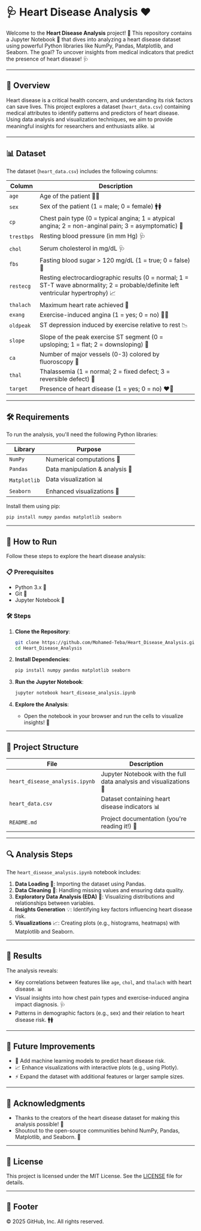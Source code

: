 # 🩺 Heart Disease Analysis ❤️

Welcome to the **Heart Disease Analysis** project! 🚀 This repository contains a Jupyter Notebook 📓 that dives into analyzing a heart disease dataset using powerful Python libraries like NumPy, Pandas, Matplotlib, and Seaborn. The goal? To uncover insights from medical indicators that predict the presence of heart disease! 🩺

---

## 🌟 Overview

Heart disease is a critical health concern, and understanding its risk factors can save lives. This project explores a dataset (`heart_data.csv`) containing medical attributes to identify patterns and predictors of heart disease. Using data analysis and visualization techniques, we aim to provide meaningful insights for researchers and enthusiasts alike. 📊

---

## 📊 Dataset

The dataset (`heart_data.csv`) includes the following columns:

| **Column**   | **Description**                                                                 |
|--------------|---------------------------------------------------------------------------------|
| `age`        | Age of the patient 👶👴                                                        |
| `sex`        | Sex of the patient (1 = male; 0 = female) 🚹🚺                                  |
| `cp`         | Chest pain type (0 = typical angina; 1 = atypical angina; 2 = non-anginal pain; 3 = asymptomatic) 🤕 |
| `trestbps`   | Resting blood pressure (in mm Hg) 🩺                                            |
| `chol`       | Serum cholesterol in mg/dL 🩺                                                  |
| `fbs`        | Fasting blood sugar > 120 mg/dL (1 = true; 0 = false) 🍬                       |
| `restecg`    | Resting electrocardiographic results (0 = normal; 1 = ST-T wave abnormality; 2 = probable/definite left ventricular hypertrophy) 📈 |
| `thalach`    | Maximum heart rate achieved 💓                                                 |
| `exang`      | Exercise-induced angina (1 = yes; 0 = no) 🏃‍♂️                                |
| `oldpeak`    | ST depression induced by exercise relative to rest 📉                          |
| `slope`      | Slope of the peak exercise ST segment (0 = upsloping; 1 = flat; 2 = downsloping) 📏 |
| `ca`         | Number of major vessels (0-3) colored by fluoroscopy 🩻                        |
| `thal`       | Thalassemia (1 = normal; 2 = fixed defect; 3 = reversible defect) 🧬           |
| `target`     | Presence of heart disease (1 = yes; 0 = no) ❤️🚫                                |

---

## 🛠️ Requirements

To run the analysis, you'll need the following Python libraries:

| **Library**  | **Purpose**                     |
|--------------|---------------------------------|
| `NumPy`      | Numerical computations 🧮      |
| `Pandas`     | Data manipulation & analysis 📅 |
| `Matplotlib` | Data visualization 📊           |
| `Seaborn`    | Enhanced visualizations 🎨     |

Install them using pip:
```bash
pip install numpy pandas matplotlib seaborn
```

---

## 🚀 How to Run

Follow these steps to explore the heart disease analysis:

### 📋 Prerequisites
- Python 3.x 🐍
- Git 🌳
- Jupyter Notebook 📓

### 🛠️ Steps
1. **Clone the Repository**:
   ```bash
   git clone https://github.com/Mohamed-Teba/Heart_Disease_Analysis.git
   cd Heart_Disease_Analysis
   ```

2. **Install Dependencies**:
   ```bash
   pip install numpy pandas matplotlib seaborn
   ```

3. **Run the Jupyter Notebook**:
   ```bash
   jupyter notebook heart_disease_analysis.ipynb
   ```

4. **Explore the Analysis**:
   - Open the notebook in your browser and run the cells to visualize insights! 🎉

---

## 📂 Project Structure

| **File**                         | **Description**                                                                 |
|----------------------------------|--------------------------------------------------------------------------------|
| `heart_disease_analysis.ipynb`   | Jupyter Notebook with the full data analysis and visualizations 📓             |
| `heart_data.csv`                | Dataset containing heart disease indicators 📊                                 |
| `README.md`                     | Project documentation (you're reading it!) 📜                                  |

---

## 🔍 Analysis Steps

The `heart_disease_analysis.ipynb` notebook includes:
1. **Data Loading** 📂: Importing the dataset using Pandas.
2. **Data Cleaning** 🧹: Handling missing values and ensuring data quality.
3. **Exploratory Data Analysis (EDA)** 🔎: Visualizing distributions and relationships between variables.
4. **Insights Generation** 💡: Identifying key factors influencing heart disease risk.
5. **Visualizations** 📈: Creating plots (e.g., histograms, heatmaps) with Matplotlib and Seaborn.

---

## 🎯 Results

The analysis reveals:
- Key correlations between features like `age`, `chol`, and `thalach` with heart disease. 📊
- Visual insights into how chest pain types and exercise-induced angina impact diagnosis. 🩺
- Patterns in demographic factors (e.g., sex) and their relation to heart disease risk. 🚹🚺

---

## 🌈 Future Improvements

- 🧠 Add machine learning models to predict heart disease risk.
- 📈 Enhance visualizations with interactive plots (e.g., using Plotly).
- ⚡ Expand the dataset with additional features or larger sample sizes.

---

## 🙌 Acknowledgments

- Thanks to the creators of the heart disease dataset for making this analysis possible! 🙏
- Shoutout to the open-source communities behind NumPy, Pandas, Matplotlib, and Seaborn. 🌟

---

## 📜 License

This project is licensed under the MIT License. See the [LICENSE](LICENSE) file for details.

---

## 📜 Footer
© 2025 GitHub, Inc. All rights reserved.